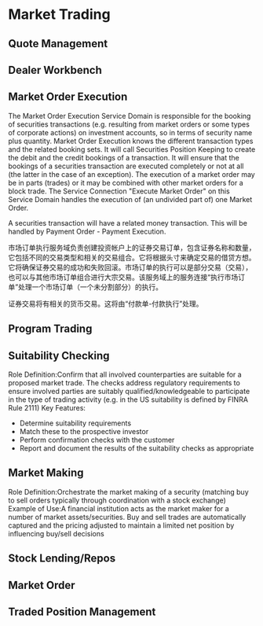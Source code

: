 # Market Trading

## Quote Management
## Dealer Workbench
## Market Order Execution
The Market Order Execution Service Domain is responsible for the booking of securities transactions (e.g. resulting from market orders or some types of corporate actions) on investment accounts, so in terms of security name plus quantity. Market Order Execution knows the different transaction types and the related booking sets. It will call Securities Position Keeping to create the debit and the credit bookings of a transaction. It will ensure that the bookings of a securities transaction are executed completely or not at all (the latter in the case of an exception). 
The execution of a market order may be in parts (trades) or it may be combined with other market orders for a block trade. The Service Connection "Execute Market Order" on this Service Domain handles the execution of (an undivided part of) one Market Order. 

A securities transaction will have a related money transaction. This will be handled by Payment Order - Payment Execution. 


市场订单执行服务域负责创建投资帐户上的证券交易订单，包含证券名称和数量，它包括不同的交易类型和相关的交易组合。它将根据头寸来确定交易的借贷方想。它将确保证券交易的成功和失败回滚。市场订单的执行可以是部分交易（交易），也可以与其他市场订单组合进行大宗交易。该服务域上的服务连接“执行市场订单”处理一个市场订单（一个未分割部分）的执行。

证券交易将有相关的货币交易。这将由“付款单-付款执行”处理。


## Program Trading
## Suitability Checking
Role Definition:Confirm that all involved counterparties are suitable for a proposed market trade. The checks address regulatory requirements to ensure involved parties are suitably qualified/knowledgeable to participate in the type of trading activity (e.g. in the US suitability is defined by FINRA Rule 2111)
Key Features:
* Determine suitability requirements 
* Match these to the prospective investor 
* Perform confirmation checks with the customer 
* Report and document the results of the suitability checks as appropriate
## Market Making
Role Definition:Orchestrate the market making of a security (matching buy to sell orders typically through coordination with a stock exchange)  
Example of Use:A financial institution acts as the market maker for a number of market assets/securities. Buy and sell trades are automatically captured and the pricing adjusted to maintain a limited net position by influencing buy/sell decisions  

## Stock Lending/Repos
## Market Order
## Traded Position Management